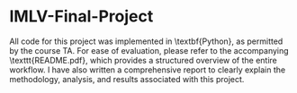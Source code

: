 # IMLV-Final-Project
All code for this project was implemented in \textbf{Python}, as permitted by the course TA. For ease of evaluation, please refer to the accompanying \texttt{README.pdf}, which provides a structured overview of the entire workflow. I have also written a comprehensive report to clearly explain the methodology, analysis, and results associated with this project.
